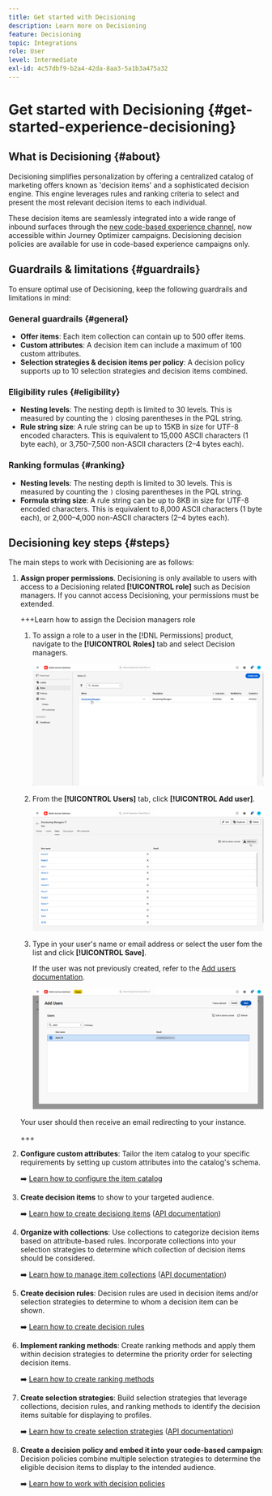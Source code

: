 ```yaml
---
title: Get started with Decisioning
description: Learn more on Decisioning
feature: Decisioning
topic: Integrations
role: User
level: Intermediate
exl-id: 4c57dbf9-b2a4-42da-8aa3-5a1b3a475a32
---
```

# Get started with Decisioning {#get-started-experience-decisioning}

## What is Decisioning {#about}

Decisioning simplifies personalization by offering a centralized catalog of marketing offers known as 'decision items' and a sophisticated decision engine. This engine leverages rules and ranking criteria to select and present the most relevant decision items to each individual.

These decision items are seamlessly integrated into a wide range of inbound surfaces through the [new code-based experience channel](https://experienceleague.adobe.com/en/docs/journey-optimizer/using/code-based-experience/get-started-code-based), now accessible within Journey Optimizer campaigns. Decisioning decision policies are available for use in code-based experience campaigns only.

## Guardrails & limitations {#guardrails}

To ensure optimal use of Decisioning, keep the following guardrails and limitations in mind:

### General guardrails {#general}

* **Offer items**: Each item collection can contain up to 500 offer items.  
* **Custom attributes**: A decision item can include a maximum of 100 custom attributes.  
* **Selection strategies & decision items per policy**: A decision policy supports up to 10 selection strategies and decision items combined.  

### Eligibility rules {#eligibility}

* **Nesting levels**: The nesting depth is limited to 30 levels. This is measured by counting the `)` closing parentheses in the PQL string.  
* **Rule string size**: A rule string can be up to 15KB in size for UTF-8 encoded characters. This is equivalent to 15,000 ASCII characters (1 byte each), or 3,750–7,500 non-ASCII characters (2–4 bytes each).

### Ranking formulas {#ranking}

* **Nesting levels**:  The nesting depth is limited to 30 levels. This is measured by counting the `)` closing parentheses in the PQL string.  
* **Formula string size**: A rule string can be up to 8KB in size for UTF-8 encoded characters. This is equivalent to 8,000 ASCII characters (1 byte each), or 2,000–4,000 non-ASCII characters (2–4 bytes each).

## Decisioning key steps {#steps}

The main steps to work with Decisioning are as follows:

1. **Assign proper permissions**. Decisioning is only available to users with access to a Decisioning related **[!UICONTROL role]** such as Decision managers. If you cannot access Decisioning, your permissions must be extended.

    +++Learn how to assign the Decision managers role

    1. To assign a role to a user in the [!DNL Permissions] product, navigate to the **[!UICONTROL Roles]** tab and select Decision managers.

        ![](assets/decision_permission_1.png)

    1. From the **[!UICONTROL Users]** tab, click **[!UICONTROL Add user]**.

        ![](assets/decision_permission_2.png)

    1. Type in your user's name or email address or select the user fom the list and click **[!UICONTROL Save]**.

        If the user was not previously created, refer to the [Add users documentation](https://experienceleague.adobe.com/en/docs/experience-platform/access-control/ui/users).

        ![](assets/decision_permission_3.png)

    Your user should then receive an email redirecting to your instance.

    +++

1. **Configure custom attributes**: Tailor the item catalog to your specific requirements by setting up custom attributes into the catalog's schema.
    
    ➡️ [Learn how to configure the item catalog](catalogs.md)

1. **Create decision items** to show to your targeted audience.

    ➡️ [Learn how to create decisiong items](items.md) ([API documentation](api-reference/decisions-items/create.md))

1. **Organize with collections**: Use collections to categorize decision items based on attribute-based rules. Incorporate collections into your selection strategies to determine which collection of decision items should be considered.

    ➡️ [Learn how to manage item collections](collections.md) ([API documentation](api-reference/items-collections/create.md))

1. **Create decision rules**: Decision rules are used in decision items and/or selection strategies to determine to whom a decision item can be shown.

    ➡️ [Learn how to create decision rules](rules.md)

1. **Implement ranking methods**: Create ranking methods and apply them within decision strategies to determine the priority order for selecting decision items.
    
    ➡️ [Learn how to create ranking methods](ranking.md)

1. **Create selection strategies**: Build selection strategies that leverage collections, decision rules, and ranking methods to identify the decision items suitable for displaying to profiles.

    ➡️ [Learn how to create selection strategies](selection-strategies.md) ([API documentation](api-reference/selection-strategies/create.md))

1. **Create a decision policy and embed it into your code-based campaign**: Decision policies combine multiple selection strategies to determine the eligible decision items to display to the intended audience. 
    
    ➡️ [Learn how to work with decision policies](create-decision.md)
